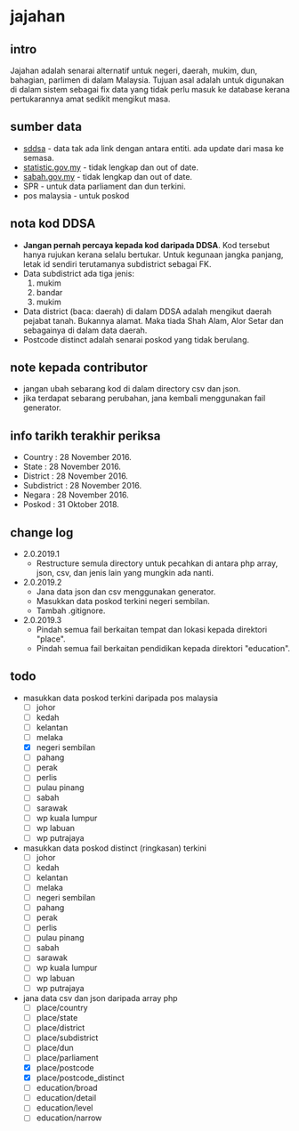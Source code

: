 # jajahan

## intro
Jajahan adalah senarai alternatif untuk negeri, daerah, mukim, dun, bahagian, parlimen di dalam Malaysia. Tujuan asal adalah untuk digunakan di dalam sistem sebagai fix data yang tidak perlu masuk ke database kerana pertukarannya amat sedikit mengikut masa.

## sumber data
- [sddsa](http://sddsa.mampu.gov.my) - data tak ada link dengan antara entiti. ada update dari masa ke semasa.
- [statistic.gov,my](http://statistics.gov.my) - tidak lengkap dan out of date.
- [sabah.gov.my](http://www.sabah.gov.my) - tidak lengkap dan out of date.
- SPR - untuk data parliament dan dun terkini.
- pos malaysia - untuk poskod

## nota kod DDSA
- **Jangan pernah percaya kepada kod daripada DDSA**. Kod tersebut hanya rujukan kerana selalu bertukar. Untuk kegunaan jangka panjang, letak id sendiri terutamanya subdistrict sebagai FK.
- Data subdistrict ada tiga jenis:
   1. mukim
   2. bandar
   3. mukim
- Data district (baca: daerah) di dalam DDSA adalah mengikut daerah pejabat tanah. Bukannya alamat. Maka tiada Shah Alam, Alor Setar dan sebagainya di dalam data daerah.
- Postcode distinct adalah senarai poskod yang tidak berulang.

## note kepada contributor
- jangan ubah sebarang kod di dalam directory csv dan json.
- jika terdapat sebarang perubahan, jana kembali menggunakan fail generator.

## info tarikh terakhir periksa
- Country : 28 November 2016.
- State : 28 November 2016.
- District : 28 November 2016.
- Subdistrict : 28 November 2016.
- Negara : 28 November 2016.
- Poskod : 31 Oktober 2018.

## change log
- 2.0.2019.1
    - Restructure semula directory untuk pecahkan di antara php array, json, csv, dan jenis lain yang mungkin ada nanti.
- 2.0.2019.2
    - Jana data json dan csv menggunakan generator.
    - Masukkan data poskod terkini negeri sembilan.
    - Tambah .gitignore.
- 2.0.2019.3
    - Pindah semua fail berkaitan tempat dan lokasi kepada direktori "place".
    - Pindah semua fail berkaitan pendidikan kepada direktori "education".
    
## todo
- masukkan data poskod terkini daripada pos malaysia
    - [ ] johor
    - [ ] kedah
    - [ ] kelantan
    - [ ] melaka
    - [x] negeri sembilan
    - [ ] pahang
    - [ ] perak
    - [ ] perlis
    - [ ] pulau pinang
    - [ ] sabah
    - [ ] sarawak
    - [ ] wp kuala lumpur
    - [ ] wp labuan
    - [ ] wp putrajaya
- masukkan data poskod distinct (ringkasan) terkini
    - [ ] johor
    - [ ] kedah
    - [ ] kelantan
    - [ ] melaka
    - [ ] negeri sembilan
    - [ ] pahang
    - [ ] perak
    - [ ] perlis
    - [ ] pulau pinang
    - [ ] sabah
    - [ ] sarawak
    - [ ] wp kuala lumpur
    - [ ] wp labuan
    - [ ] wp putrajaya
- jana data csv dan json daripada array php
    - [ ] place/country
    - [ ] place/state
    - [ ] place/district
    - [ ] place/subdistrict
    - [ ] place/dun
    - [ ] place/parliament
    - [x] place/postcode
    - [x] place/postcode_distinct
    - [ ] education/broad
    - [ ] education/detail
    - [ ] education/level
    - [ ] education/narrow
